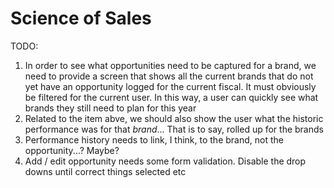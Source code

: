 Science of Sales
================

TODO:

1. In order to see what opportunities need to be captured for a brand, we need to provide a
    screen that shows all the current brands that do not yet have an opportunity logged for
    the current fiscal. It must obviously be filtered for the current user. In this way, a user
    can quickly see what brands they still need to plan for this year
2. Related to the item abve, we should also show the user what the historic performance was
    for that *brand*... That is to say, rolled up for the brands
3. Performance history needs to link, I think, to the brand, not the opportunity...? Maybe?
4. Add / edit opportunity needs some form validation. Disable the drop downs until correct things selected etc
